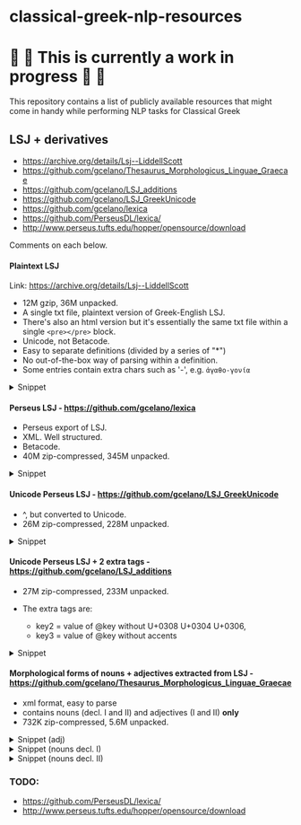 # classical-greek-nlp-resources

# 🚧 🙏 This is currently a work in progress 🙏 🚧

This repository contains a list of publicly available resources that might come in handy while performing NLP tasks for
Classical Greek

## LSJ + derivatives

- https://archive.org/details/Lsj--LiddellScott
- https://github.com/gcelano/Thesaurus_Morphologicus_Linguae_Graecae
- https://github.com/gcelano/LSJ_additions
- https://github.com/gcelano/LSJ_GreekUnicode
- https://github.com/gcelano/lexica
- https://github.com/PerseusDL/lexica/
- http://www.perseus.tufts.edu/hopper/opensource/download

Comments on each below.

#### Plaintext LSJ

Link: https://archive.org/details/Lsj--LiddellScott

- 12M gzip, 36M unpacked.
- A single txt file, plaintext version of Greek-English LSJ.
- There's also an html version but it's essentially the same txt file within a single `<pre></pre>` block.
- Unicode, not Betacode.
- Easy to separate definitions (divided by a series of "*")
- No out-of-the-box way of parsing within a definition.
- Some entries contain extra chars such as '-', e.g. `ἀγαθο-γονία`

<details>
<summary>Snippet</summary>

```text
************************************************************

ἀβᾰθής, ές, (βάθος) not deep, φάλαγξ Arr.Tact.5.6; in
single rank, ἡ ἐφ’ ἑνὸς ἀ. τάξις ib.17.5, ἕλκεα
Aret.SA1.9, Gal.11.127.

2.  Geom., without depth, ἐπιφάνεια S.E.P.3.43, cf.
Simp.in Ph.572.25.

************************************************************

ἄβαθρος, ον, without foundation, Cyr.
```

</details>

#### Perseus LSJ - https://github.com/gcelano/lexica

- Perseus export of LSJ.
- XML. Well structured.
- Betacode.
- 40M zip-compressed, 345M unpacked.

<details>
<summary>Snippet</summary>

```xml

<entryFree id="n92041"
           key="r(abdouxe/w"
           type="main"
           opt="n"
           TEIform="entryFree">
    <orth extent="full" lang="greek" opt="n" TEIform="orth">r(abdoux-e/w</orth>,
    <sense id="n92041.0" n="A" level="1" opt="n" TEIform="sense">
        <tr opt="n" TEIform="tr">to be a</tr>
        <foreign lang="greek" TEIform="foreign">r(abdou=xos</foreign>, <tr opt="n" TEIform="tr">carry a rod</tr> or <tr
            opt="n" TEIform="tr">wand</tr>, esp. as a badge
        <pb n="1563" TEIform="pb"/>
        of office,
        <bibl default="NO" TEIform="bibl">
            <author TEIform="author">Hippias Erythr.</author>
        </bibl>
        ap.
        <bibl n="urn:cts:greekLit:tlg0008.tlg001.perseus-grc1:6:259d"
              default="NO"
              TEIform="bibl">
            <author TEIform="author">Ath.</author>
            <biblScope TEIform="biblScope">6.259d</biblScope>
        </bibl>
        ; of the Roman lictors, <tr opt="n" TEIform="tr">bear the fasces</tr>,
        <bibl n="urn:cts:greekLit:tlg0385.tlg001:48:43"
              default="NO"
              TEIform="bibl">
            <author TEIform="author">D.C.</author>
            <biblScope TEIform="biblScope">48.43</biblScope>
        </bibl>
        :—
        <gramGrp opt="n" TEIform="gramGrp">
            <gram type="voice" opt="n" TEIform="gram">Pass.</gram>
        </gramGrp>
        , <tr opt="n" TEIform="tr">have the fasces borne before one</tr>,
        <bibl n="urn:cts:greekLit:tlg0007.tlg005:10" default="NO" TEIform="bibl">
            <author TEIform="author">Plu.</author>
            <title TEIform="title">Num.</title>
            <biblScope TEIform="biblScope">10</biblScope>
        </bibl>
        .
    </sense>
</entryFree>
```

</details>

#### Unicode Perseus LSJ - https://github.com/gcelano/LSJ_GreekUnicode

- ^, but converted to Unicode.
- 26M zip-compressed, 228M unpacked.

<details>

<summary>Snippet</summary>

```xml

<entryFree id="n92041" key="ῥαβδουχέω" type="main" opt="n" TEIform="entryFree">
    <orth extent="full" lang="greek" opt="n" TEIform="orth">ῥαβδουχ-έω</orth>,
    <sense id="n92041.0" n="A" level="1" opt="n" TEIform="sense">
        <tr opt="n" TEIform="tr">to be a</tr>
        <foreign lang="greek" TEIform="foreign">ῥαβδοῦχος</foreign>,<tr opt="n" TEIform="tr">carry a rod</tr>or<tr
            opt="n" TEIform="tr">wand</tr>, esp. as a badge<pb n="1563" TEIform="pb"/>of office,
        <bibl default="NO" TEIform="bibl">
            <author TEIform="author">Hippias Erythr.</author>
        </bibl>
        ap.
        <bibl n="urn:cts:greekLit:tlg0008.tlg001.perseus-grc1:6:259d" default="NO" TEIform="bibl">
            <author TEIform="author">Ath.</author>
            <biblScope TEIform="biblScope">6.259d</biblScope>
        </bibl>
        ; of the Roman lictors,<tr opt="n" TEIform="tr">bear the fasces</tr>,
        <bibl n="urn:cts:greekLit:tlg0385.tlg001:48:43" default="NO" TEIform="bibl">
            <author TEIform="author">D.C.</author>
            <biblScope TEIform="biblScope">48.43</biblScope>
        </bibl>
        :—
        <gramGrp opt="n" TEIform="gramGrp">
            <gram type="voice" opt="n" TEIform="gram">Pass.</gram>
        </gramGrp>
        ,<tr opt="n" TEIform="tr">have the fasces borne before one</tr>,
        <bibl n="urn:cts:greekLit:tlg0007.tlg005:10" default="NO" TEIform="bibl">
            <author TEIform="author">Plu.</author>
            <title TEIform="title">Num.</title>
            <biblScope TEIform="biblScope">10</biblScope>
        </bibl>
        .
    </sense>
</entryFree>
```

</details>

#### Unicode Perseus LSJ + 2 extra tags - https://github.com/gcelano/LSJ_additions

- 27M zip-compressed, 233M unpacked.

- The extra tags are:
    - key2 = value of @key without U+0308 U+0304 U+0306,
    - key3 = value of @key without accents

<details>

<summary>Snippet</summary>

```xml

<entryFree key2="ῥαβδουχέω" key3="ραβδουχεω" id="n92041" key="ῥαβδουχέω" type="main" opt="n" TEIform="entryFree">
    <orth extent="full" lang="greek" opt="n" TEIform="orth">ῥαβδουχ-έω</orth>,
    <sense id="n92041.0" n="A" level="1" opt="n" TEIform="sense">
        <tr opt="n" TEIform="tr">to be a</tr>
        <foreign lang="greek" TEIform="foreign">ῥαβδοῦχος</foreign>,<tr opt="n" TEIform="tr">carry a rod</tr>or<tr
            opt="n" TEIform="tr">wand</tr>, esp. as a badge<pb n="1563" TEIform="pb"/>of office,
        <bibl default="NO" TEIform="bibl">
            <author TEIform="author">Hippias Erythr.</author>
        </bibl>
        ap.
        <bibl n="urn:cts:greekLit:tlg0008.tlg001.perseus-grc1:6:259d" default="NO" TEIform="bibl">
            <author TEIform="author">Ath.</author>
            <biblScope TEIform="biblScope">6.259d</biblScope>
        </bibl>
        ; of the Roman lictors,<tr opt="n" TEIform="tr">bear the fasces</tr>,
        <bibl n="urn:cts:greekLit:tlg0385.tlg001:48:43" default="NO" TEIform="bibl">
            <author TEIform="author">D.C.</author>
            <biblScope TEIform="biblScope">48.43</biblScope>
        </bibl>
        :—
        <gramGrp opt="n" TEIform="gramGrp">
            <gram type="voice" opt="n" TEIform="gram">Pass.</gram>
        </gramGrp>
        ,<tr opt="n" TEIform="tr">have the fasces borne before one</tr>,
        <bibl n="urn:cts:greekLit:tlg0007.tlg005:10" default="NO" TEIform="bibl">
            <author TEIform="author">Plu.</author>
            <title TEIform="title">Num.</title>
            <biblScope TEIform="biblScope">10</biblScope>
        </bibl>
        .
    </sense>
</entryFree>
```

</details>

#### Morphological forms of nouns + adjectives extracted from LSJ - https://github.com/gcelano/Thesaurus_Morphologicus_Linguae_Graecae

- xml format, easy to parse
- contains nouns (decl. I and II) and adjectives (I and II) **only**
- 732K zip-compressed, 5.6M unpacked.

<details>
<summary>Snippet (adj)</summary>

```xml

<l id="n73673" key="ὁμοιόσημος" key2="ὁμοιόσημος" cls="1" bse="ὁμοιοσημ" end="ος_ον"/>
<l id="n73675" key="ὁμοιόσκευος" key2="ὁμοιόσκευος" cls="1" bse="ὁμοιοσκευ" end="ος_ον"/>
```

</details>

<details>
<summary>Snippet (nouns decl. I)</summary>

```xml

<l id="n164" key="ἁβροβάτης" key2="ἁβροβάτης" gnt="ου" gnd="ὁ" dcl="1" bse="ἁβροβατ" end="ης"/>
<l id="n169" key="ἁβροδίαιτα" key2="ἁβροδίαιτα" gnt="ας" gnd="ἡ" dcl="1" bse="ἁβροδιαιτ" end="α"/>
```

</details>
<details>
<summary>Snippet (nouns decl. II)</summary>

```xml

<l id="n397" key="ἄγγελος" key2="ἄγγελος" gnt="ου" gnd="ὁ" dcl="2" bse="ἀγγελ" end="ος"/>
<l id="n410" key="ἄγεθλον" key2="ἄγεθλον" gnt="ου" gnd="τό" dcl="2" bse="ἀγεθλ" end="ον"/>
<l id="n442" key="ἀγελητρόφος" key2="ἀγελητρόφος" gnt="ου" gnd="ὁ" dcl="2" bse="ἀγελητροφ" end="ος"/>
  ```

</details>

### TODO:

- https://github.com/PerseusDL/lexica/
- http://www.perseus.tufts.edu/hopper/opensource/download
